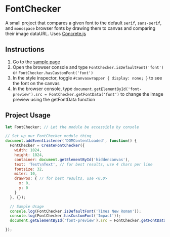 # FontChecker

A small project that compares a given font to the default `serif`, `sans-serif`, and `monospace` browser fonts by drawing them to canvas and comparing their image dataURL. Uses [Concrete.js](http://www.concretejs.com/)


## Instructions

1. Go to the [sample page](https://github.com/FlyingKatsu/FontChecker)
2. Open the browser console and type `FontChecker.isDefaultFont('font')` or `FontChecker.hasCustomFont('font')`
3. In the style inspector, toggle `#canvaswrapper { display: none; }` to see the font on the canvas
4. In the browser console, type `document.getElementById('font-preview').src = FontChecker.getFontData('font')` to change the image preview using the getFontData function

## Project Usage

```js
let FontChecker; // Let the module be accessible by console

// Set up our FontChecker module thing
document.addEventListener('DOMContentLoaded', function() {
  FontChecker = CreateFontChecker({
    width: 1024,
    height: 1024,
    container: document.getElementById('hiddencanvas'),
    text: 'Test\nText', // for best results, use 4 chars per line
    fontsize: 32,
    miter: 10,
    drawPos: { // for best results, use <0,0>
      x: 0,
      y: 0
    }
  }, {});

  // Sample Usage
  console.log(FontChecker.isDefaultFont('Times New Roman'));
  console.log(FontChecker.hasCustomFont('Impact'));
  document.getElementById('font-preview').src = FontChecker.getFontData('Impact');

});
```